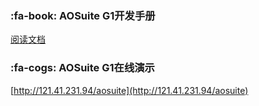 ﻿###  :fa-book: AOSuite G1开发手册
[阅读文档](http://git.oschina.net/osworks/AOS/tree/master/doc)

###  :fa-cogs: AOSuite G1在线演示
[http://121.41.231.94/aosuite](http://121.41.231.94/aosuite)
